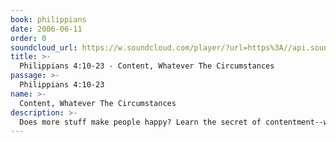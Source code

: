 ```yaml
---
book: philippians
date: 2006-06-11
order: 0
soundcloud_url: https://w.soundcloud.com/player/?url=https%3A//api.soundcloud.com/tracks/
title: >-
  Philippians 4:10-23 - Content, Whatever The Circumstances
passage: >-
  Philippians 4:10-23
name: >-
  Content, Whatever The Circumstances
description: >-
  Does more stuff make people happy? Learn the secret of contentment--with much, or with little. The blessing of sharing is also discussed.
---
```


